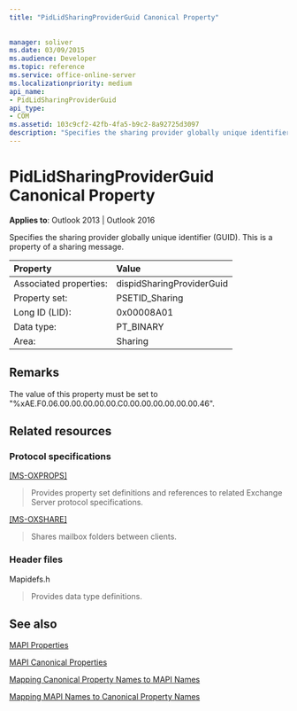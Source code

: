 ```yaml
---
title: "PidLidSharingProviderGuid Canonical Property"
 
 
manager: soliver
ms.date: 03/09/2015
ms.audience: Developer
ms.topic: reference
ms.service: office-online-server
ms.localizationpriority: medium
api_name:
- PidLidSharingProviderGuid
api_type:
- COM
ms.assetid: 103c9cf2-42fb-4fa5-b9c2-8a92725d3097
description: "Specifies the sharing provider globally unique identifier (GUID). This is a property of a sharing message."
---
```


# PidLidSharingProviderGuid Canonical Property

  
  
**Applies to**: Outlook 2013 | Outlook 2016 
  
Specifies the sharing provider globally unique identifier (GUID). This is a property of a sharing message.
  
|Property |Value |
|:-----|:-----|
|Associated properties:  <br/> |dispidSharingProviderGuid  <br/> |
|Property set:  <br/> |PSETID_Sharing  <br/> |
|Long ID (LID):  <br/> |0x00008A01  <br/> |
|Data type:  <br/> |PT_BINARY  <br/> |
|Area:  <br/> |Sharing  <br/> |
   
## Remarks

The value of this property must be set to "%xAE.F0.06.00.00.00.00.00.C0.00.00.00.00.00.00.46". 
  
## Related resources

### Protocol specifications

[[MS-OXPROPS]](https://msdn.microsoft.com/library/f6ab1613-aefe-447d-a49c-18217230b148%28Office.15%29.aspx)
  
> Provides property set definitions and references to related Exchange Server protocol specifications.
    
[[MS-OXSHARE]](https://msdn.microsoft.com/library/e4e5bd27-d5e0-43f9-a6ea-550876724f3d%28Office.15%29.aspx)
  
> Shares mailbox folders between clients.
    
### Header files

Mapidefs.h
  
> Provides data type definitions.
    
## See also



[MAPI Properties](mapi-properties.md)
  
[MAPI Canonical Properties](mapi-canonical-properties.md)
  
[Mapping Canonical Property Names to MAPI Names](mapping-canonical-property-names-to-mapi-names.md)
  
[Mapping MAPI Names to Canonical Property Names](mapping-mapi-names-to-canonical-property-names.md)


